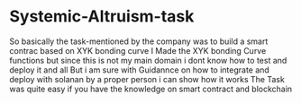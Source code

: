 # Systemic-Altruism-task
So basically the task-mentioned by the company was to build a smart contrac based on XYK bonding curve 
I Made the XYK bonding Curve functions but since this is not my main domain i dont know how to test and deploy it and all
But i am sure with Guidannce on how to integrate and deploy with solanan by a proper person i can show how it works 
The Task was quite easy if you have the knowledge on smart contract and blockchain
